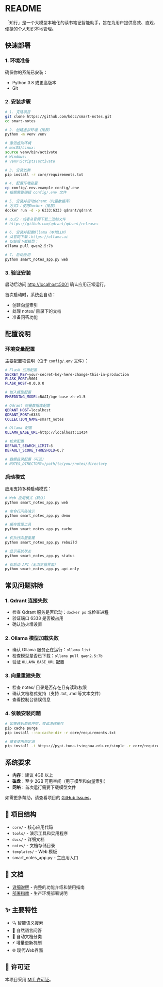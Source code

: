 # README

「知行」是一个大模型本地化的读书笔记智能助手，旨在为用户提供高效、直观、便捷的个人知识本地管理。

## 快速部署

### 1. 环境准备

确保你的系统已安装：

- Python 3.8 或更高版本
- Git

### 2. 安装步骤

```bash
# 1. 克隆项目
git clone https://github.com/kdcc/smart-notes.git
cd smart-notes

# 2. 创建虚拟环境（推荐）
python -m venv venv

# 激活虚拟环境
# macOS/Linux:
source venv/bin/activate
# Windows:
# venv\Scripts\activate

# 3. 安装依赖
pip install -r core/requirements.txt

# 4. 配置环境变量
cp config/.env.example config/.env
# 根据需要编辑 config/.env 文件

# 5. 安装并启动Qdrant（向量数据库）
# 方式1：使用Docker（推荐）
docker run -d -p 6333:6333 qdrant/qdrant

# 方式2：或者从官网下载二进制文件
# https://github.com/qdrant/qdrant/releases

# 6. 安装并配置Ollama（本地LLM）
# 从官网下载：https://ollama.ai
# 安装后下载模型：
ollama pull qwen2.5:7b

# 7. 启动应用
python smart_notes_app.py web
```

### 3. 验证安装

启动后访问 <http://localhost:5001> 确认应用正常运行。

首次启动时，系统会自动：

- 创建向量索引
- 处理 notes/ 目录下的文档
- 准备问答功能

## 配置说明

### 环境变量配置

主要配置项说明（位于 `config/.env` 文件）：

```bash
# Flask 应用配置
SECRET_KEY=your-secret-key-here-change-this-in-production
FLASK_PORT=5001
FLASK_HOST=0.0.0.0

# 嵌入模型配置
EMBEDDING_MODEL=BAAI/bge-base-zh-v1.5

# Qdrant 向量数据库配置
QDRANT_HOST=localhost
QDRANT_PORT=6333
COLLECTION_NAME=smart_notes

# Ollama 配置
OLLAMA_BASE_URL=http://localhost:11434

# 检索配置
DEFAULT_SEARCH_LIMIT=5
DEFAULT_SCORE_THRESHOLD=0.7

# 数据目录配置（可选）
# NOTES_DIRECTORY=/path/to/your/notes/directory
```

### 启动模式

应用支持多种启动模式：

```bash
# Web 应用模式（默认）
python smart_notes_app.py web

# 命令行问答演示
python smart_notes_app.py demo

# 缓存管理工具
python smart_notes_app.py cache

# 仅执行向量重建
python smart_notes_app.py rebuild

# 显示系统状态
python smart_notes_app.py status

# 仅启动 API（无浏览器界面）
python smart_notes_app.py api-only
```

## 常见问题排除

### 1. Qdrant 连接失败

- 检查 Qdrant 服务是否启动：`docker ps` 或检查进程
- 验证端口 6333 是否被占用
- 确认防火墙设置

### 2. Ollama 模型加载失败

- 确认 Ollama 服务正在运行：`ollama list`
- 检查模型是否已下载：`ollama pull qwen2.5:7b`
- 验证 `OLLAMA_BASE_URL` 配置

### 3. 向量重建失败

- 检查 notes/ 目录是否存在且有读取权限
- 确认文档格式支持（支持 .txt, .md 等文本文件）
- 查看控制台错误信息

### 4. 依赖安装问题

```bash
# 如果遇到依赖冲突，尝试清理缓存
pip cache purge
pip install --no-cache-dir -r core/requirements.txt

# 或者使用指定源
pip install -i https://pypi.tuna.tsinghua.edu.cn/simple -r core/requirements.txt
```

## 系统要求

- **内存**：建议 4GB 以上
- **磁盘**：至少 2GB 可用空间（用于模型和向量索引）
- **网络**：首次运行需要下载模型文件

如需更多帮助，请查看项目的 [GitHub Issues](https://github.com/kdcc/smart-notes/issues)。

## 📁 项目结构

- `core/` - 核心应用代码
- `tools/` - 演示工具和实用程序
- `docs/` - 详细文档
- `notes/` - 文档存储目录
- `templates/` - Web 模板
- smart_notes_app.py - 主应用入口

## 📖 文档

- [详细说明](项目架构图与流程图.md) - 完整的功能介绍和使用指南
- [部署指南](docs/DEPLOYMENT.md) - 生产环境部署说明

## ✨ 主要特性

- 🔍 智能语义搜索
- 🤖 自然语言问答
- 📁 自动文档分类
- ⚡ 增量更新机制
- 🌐 现代Web界面

## 📄 许可证

本项目采用 [MIT 许可证](docs/LICENSE)。
